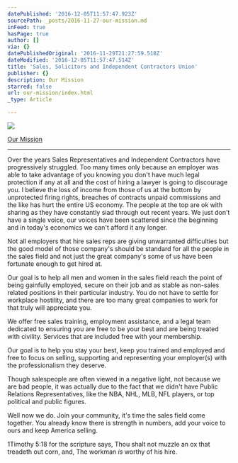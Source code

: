 ```yaml
---
datePublished: '2016-12-05T11:57:47.923Z'
sourcePath: _posts/2016-11-27-our-mission.md
inFeed: true
hasPage: true
author: []
via: {}
datePublishedOriginal: '2016-11-29T21:27:59.518Z'
dateModified: '2016-12-05T11:57:47.514Z'
title: 'Sales, Solicitors and Independent Contractors Union'
publisher: {}
description: Our Mission
starred: false
url: our-mission/index.html
_type: Article

---
```

![](https://the-grid-user-content.s3-us-west-2.amazonaws.com/ee3b63d3-eff5-4c7c-a8c7-6c33721d02a6.png)

[Our Mission][0]

---

Over the years Sales Representatives and Independent Contractors have progressively struggled. Too many times only because an employer was able to take advantage of you knowing you don't have much legal protection if any at all and the cost of hiring a lawyer is going to discourage you. I believe the loss of income from those of us at the bottom by unprotected firing rights, breaches of contracts unpaid commissions and the like has hurt the entire US economy. The people at the top are ok with sharing as they have constantly siad through out recent years. We just don't have a single voice, our voices have been scattered since the beginning and in today's economics we can't afford it any longer.

Not all employers that hire sales reps are giving unwarranted difficulties but the good model of those company's should be standard for all the people in the sales field and not just the great company's some of us have been fortunate enough to get hired at.

Our goal is to help all men and women in the sales field reach the point of being gainfully employed, secure on their job and as stable as non-sales related positions in their particular industry. You do not have to settle for workplace hostility, and there are too many great companies to work for that truly will appreciate you.

We offer free sales training, employment assistance, and a legal team dedicated to ensuring you are free to be your best and are being treated with civility. Services that are included free with your membership.

Our goal is to help you stay your best, keep you trained and employed and free to focus on selling, supporting and representing your employer(s) with the professionalism they deserve.

Though salespeople are often viewed in a negative light, not because we are bad people, it was actually due to the fact that we didn't have Public Relations Representatives, like the NBA, NHL, MLB, NFL players, or top political and public figures.

Well now we do. Join your community, it's time the sales field come together. You already know there is strength in numbers, add your voice to ours and keep America selling.

1Timothy 5:18 for the scripture says, Thou shalt not muzzle an ox that treadeth out corn, and, The workman _is_ worthy of his hire.

[0]: https://yakurylander.wordpress.com/ "Discussion"